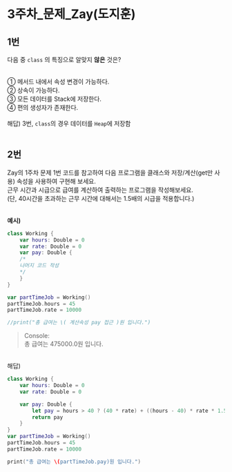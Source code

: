 3주차_문제_Zay(도지훈)
===
1번
---
다음 중 `class` 의 특징으로 알맞지 __않은__ 것은?<br><br>

① 메서드 내에서 속성 변경이 가능하다.<br>
② 상속이 가능하다.<br>
③ 모든 데이터를 Stack에 저장한다.<br>
④ 편의 생성자가 존재한다.
<br><br>
해답) 3번, `class`의 경우 데이터를 `Heap`에 저장함
<br><br>

2번
---
Zay의 1주차 문제 1번 코드를 참고하여 다음 프로그램을 클래스와 저장/계산(get만 사용) 속성을 사용하여 구현해 보세요.<br>
근무 시간과 시급으로 급여를 계산하여 출력하는 프로그램을 작성해보세요.<br>
(단, 40시간을 초과하는 근무 시간에 대해서는 1.5배의 시급을 적용합니다.)<br><br>

**예시)**
```Swift
class Working {
    var hours: Double = 0
    var rate: Double = 0    
    var pay: Double {
    /*
    나머지 코드 작성
    */
    }
}

var partTimeJob = Working()
partTimeJob.hours = 45
partTimeJob.rate = 10000

//print("총 급여는 \( 계산속성 pay 접근 )원 입니다.")
```
> Console:<br>
> 총 급여는 475000.0원 입니다.<br>

<br>
해답)<br>

```swift
class Working {
    var hours: Double = 0
    var rate: Double = 0

    var pay: Double {
        let pay = hours > 40 ? (40 * rate) + ((hours - 40) * rate * 1.5) : hours * rate
        return pay
    }
}
var partTimeJob = Working()
partTimeJob.hours = 45
partTimeJob.rate = 10000

print("총 급여는 \(partTimeJob.pay)원 입니다.")
```
 

